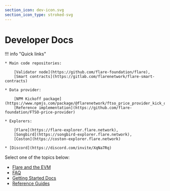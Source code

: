 ```yaml
---
section_icon: dev-icon.svg
section_icon_type: stroked-svg
---
```


# Developer Docs

!!! info "Quick links"

    * Main code repositories:

        [Validator node](https://github.com/flare-foundation/flare),
        [Smart contracts](https://gitlab.com/flarenetwork/flare-smart-contracts)

    * Data provider:

        [NPM Kickoff package](https://www.npmjs.com/package/@flarenetwork/ftso_price_provider_kick_off_package),
        [Reference implementation](https://github.com/flare-foundation/FTSO-price-provider)

    * Explorers:

        [Flare](https://flare-explorer.flare.network),
        [Songbird](https://songbird-explorer.flare.network),
        [Coston](https://coston-explorer.flare.network)

    * [Discord](https://discord.com/invite/XqNa7Rq)

Select one of the topics below:

* [Flare and the EVM](./summary.md)
* [FAQ](./faq.md)
* [Getting Started Docs](./getting-started/index.md)
* [Reference Guides](./reference/index.md)
